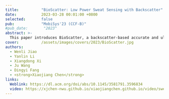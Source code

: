 ```yaml
---
title:          "BioScatter: Low Power Sweat Sensing with Backscatter"
date:           2023-03-28 00:01:00 +0800
selected:       false
pub:            "MobiSys'23 (CCF-B)"
#pub_date:       "2023"
abstract: >-
  This paper introduces BioScatter, a backscatter-based accurate and ultra-low-power sweat-sensing wearable sensor that does not need any energy-hungry ADC, DAC, and active radios. The key to eliminating DAC is a novel low-power voltage sweeping circuit design that can perform as well as a 12-bit DAC. To eliminate the ADC, we borrow backscatter technology that can directly transmit the measured analog sensing values to the reader, thus avoiding digital sampling. Extensive results show that BioScatter has a low-power consumption of 313.5 μW and achieves more than 98.5% sensing accuracy for detecting five concentration levels of three types of important bio-fluid in sweat.
cover:          /assets/images/covers/2023/BioScatter.jpg
authors:
  - Wenli Jiao
  - Yanlin Li
  - Xiangdong Xi
  - Ju Wang
  - Dingyi Fang
  - <strong>Xiaojiang Chen</strong>
links:
  Weblink: https://dl.acm.org/doi/abs/10.1145/3581791.3596834
  video: https://xjchen-nwu.github.io/xiaojiangchen.github.io/video/sweat/sweat.html
---
```

